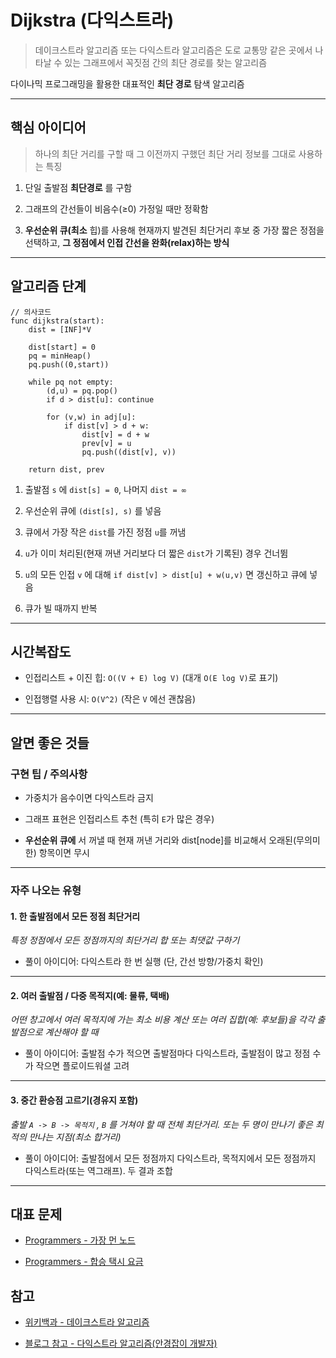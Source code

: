 # Dijkstra (다익스트라)

> 데이크스트라 알고리즘 또는 다익스트라 알고리즘은 도로 교통망 같은 곳에서 나타날 수 있는 그래프에서 꼭짓점 간의 최단 경로를 찾는 알고리즘

다이나믹 프로그래밍을 활용한 대표적인 **최단 경로** 탐색 알고리즘

---

## 핵심 아이디어

> 하나의 최단 거리를 구할 때 그 이전까지 구했던 최단 거리 정보를 그대로 사용하는 특징

1. 단일 출발점 **최단경로** 를 구함

2. 그래프의 간선들이 비음수(≥0) 가정일 때만 정확함

3. **우선순위 큐(최소** 힙)를 사용해 현재까지 발견된 최단거리 후보 중 가장 짧은 정점을 선택하고, **그 정점에서 인접 간선을 완화(relax)하는 방식**

---

## 알고리즘 단계

```
// 의사코드
func dijkstra(start):
    dist = [INF]*V

    dist[start] = 0
    pq = minHeap()
    pq.push((0,start))

    while pq not empty:
        (d,u) = pq.pop()
        if d > dist[u]: continue

        for (v,w) in adj[u]:
            if dist[v] > d + w:
                dist[v] = d + w
                prev[v] = u
                pq.push((dist[v], v))

    return dist, prev
```

1. 출발점 `s` 에 `dist[s] = 0`, 나머지 `dist = ∞`

2. 우선순위 큐에 `(dist[s], s)` 를 넣음

3. 큐에서 가장 작은 `dist`를 가진 정점 `u`를 꺼냄

4. `u`가 이미 처리된(현재 꺼낸 거리보다 더 짧은 `dist`가 기록된) 경우 건너뜀

5. `u`의 모든 인접 `v` 에 대해 `if dist[v] > dist[u] + w(u,v)` 면 갱신하고 큐에 넣음

6. 큐가 빌 때까지 반복

---

## 시간복잡도

- 인접리스트 + 이진 힙: `O((V + E) log V)` (대개 `O(E log V)`로 표기)

- 인접행렬 사용 시: `O(V^2)` (작은 `V` 에선 괜찮음)

---

## 알면 좋은 것들

### 구현 팁 / 주의사항

- 가중치가 음수이면 다익스트라 금지

- 그래프 표현은 인접리스트 추천 (특히 `E`가 많은 경우)

- **우선순위 큐에** 서 꺼낼 때 현재 꺼낸 거리와 dist[node]를 비교해서 오래된(무의미한) 항목이면 무시

---

### 자주 나오는 유형

#### 1. 한 출발점에서 모든 정점 최단거리

*특정 정점에서 모든 정점까지의 최단거리 합 또는 최댓값 구하기*

- 풀이 아이디어: 다익스트라 한 번 실행 (단, 간선 방향/가중치 확인)

---

#### 2. 여러 출발점 / 다중 목적지(예: 물류, 택배)

*어떤 창고에서 여러 목적지에 가는 최소 비용 계산 또는 여러 집합(예: 후보들)을 각각 출발점으로 계산해야 할 때*

- 풀이 아이디어: 출발점 수가 적으면 출발점마다 다익스트라, 출발점이 많고 정점 수가 작으면 플로이드워셜 고려

---

#### 3. 중간 환승점 고르기(경유지 포함)

*출발 `A -> B -> 목적지` , `B` 를 거쳐야 할 때 전체 최단거리. 또는 두 명이 만나기 좋은 최적의 만나는 지점(최소 합거리)*

- 풀이 아이디어: 출발점에서 모든 정점까지 다익스트라, 목적지에서 모든 정점까지 다익스트라(또는 역그래프). 두 결과 조합

---

## 대표 문제

- [Programmers - 가장 먼 노드](https://school.programmers.co.kr/learn/courses/30/lessons/49189)

- [Programmers - 합승 택시 요금](https://school.programmers.co.kr/learn/courses/30/lessons/72413)

## 참고

- [위키백과 - 데이크스트라 알고리즘](https://ko.wikipedia.org/wiki/%EB%8D%B0%EC%9D%B4%ED%81%AC%EC%8A%A4%ED%8A%B8%EB%9D%BC_%EC%95%8C%EA%B3%A0%EB%A6%AC%EC%A6%98)

- [블로그 참고  - 다익스트라 알고리즘(안경잡이 개발자)](https://m.blog.naver.com/ndb796/221234424646)